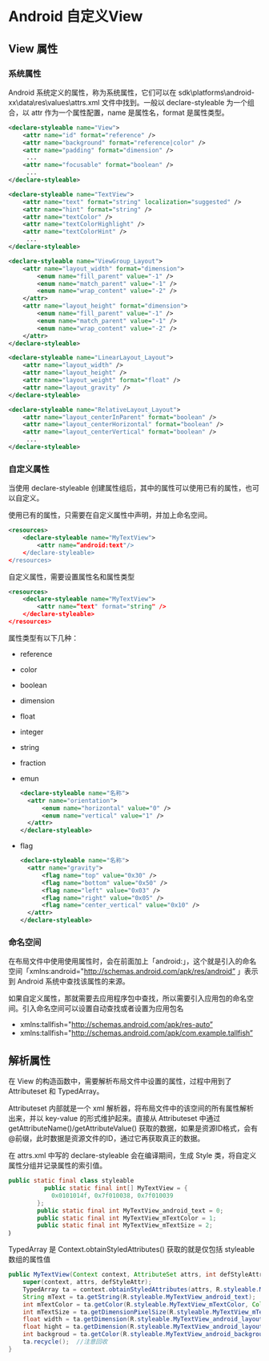 # Android 自定义View

## View 属性

### 系统属性

Android 系统定义的属性，称为系统属性，它们可以在 sdk\platforms\android-xx\data\res\values\attrs.xml 文件中找到。一般以 declare-styleable 为一个组合，以 attr 作为一个属性配置，name 是属性名，format 是属性类型。

```xml
<declare-styleable name="View">
    <attr name="id" format="reference" />
    <attr name="background" format="reference|color" />
    <attr name="padding" format="dimension" />
     ...
    <attr name="focusable" format="boolean" />
     ...
</declare-styleable>

<declare-styleable name="TextView">
    <attr name="text" format="string" localization="suggested" />
    <attr name="hint" format="string" />
    <attr name="textColor" />
    <attr name="textColorHighlight" />
    <attr name="textColorHint" />
     ...
</declare-styleable>

<declare-styleable name="ViewGroup_Layout">
    <attr name="layout_width" format="dimension">
        <enum name="fill_parent" value="-1" />
        <enum name="match_parent" value="-1" />
        <enum name="wrap_content" value="-2" />
    </attr>
    <attr name="layout_height" format="dimension">
        <enum name="fill_parent" value="-1" />
        <enum name="match_parent" value="-1" />
        <enum name="wrap_content" value="-2" />
    </attr>
</declare-styleable>

<declare-styleable name="LinearLayout_Layout">
    <attr name="layout_width" />
    <attr name="layout_height" />
    <attr name="layout_weight" format="float" />
    <attr name="layout_gravity" />
</declare-styleable>

<declare-styleable name="RelativeLayout_Layout">
    <attr name="layout_centerInParent" format="boolean" />
    <attr name="layout_centerHorizontal" format="boolean" />
    <attr name="layout_centerVertical" format="boolean" />
     ...
</declare-styleable>
```

### 自定义属性

当使用 declare-styleable 创建属性组后，其中的属性可以使用已有的属性，也可以自定义。

使用已有的属性，只需要在自定义属性中声明，并加上命名空间。

```xml
<resources>
    <declare-styleable name="MyTextView">
        <attr name=“android:text"/>
    </declare-styleable>
</resources>
```

自定义属性，需要设置属性名和属性类型

```xml
<resources>
    <declare-styleable name="MyTextView">
        <attr name=“text" format="string" />
    </declare-styleable>
</resources>
```

属性类型有以下几种：

- reference

- color

- boolean

- dimension

- float

- integer

- string

- fraction

- emun

  ```xml
  <declare-styleable name="名称"> 
  	<attr name="orientation"> 
  		<enum name="horizontal" value="0" />
  		<enum name="vertical" value="1" />
  	</attr>
  </declare-styleable>
  ```

- flag

  ```xml
  <declare-styleable name="名称"> 
  	<attr name="gravity"> 
  		<flag name="top" value="0x30" /> 
  		<flag name="bottom" value="0x50" />
  		<flag name="left" value="0x03" /> 
  		<flag name="right" value="0x05" /> 
  		<flag name="center_vertical" value="0x10" />
  	</attr>
  </declare-styleable>
  ```

### 命名空间

在布局文件中使用使用属性时，会在前面加上「android:」，这个就是引入的命名空间「xmlns:android="http://schemas.android.com/apk/res/android” 」表示到 Android 系统中查找该属性的来源。

如果自定义属性，那就需要去应用程序包中查找，所以需要引入应用包的命名空间。引入命名空间可以设置自动查找或者设置为应用包名

- xmlns:tallfish="http://schemas.android.com/apk/res-auto”
- xmlns:tallfish="http://schemas.android.com/apk/com.example.tallfish”

## 解析属性

在 View 的构造函数中，需要解析布局文件中设置的属性，过程中用到了 Attributeset 和 TypedArray。

Attributeset 内部就是一个 xml 解析器，将布局文件中的该空间的所有属性解析出来，并以 key-value 的形式维护起来。直接从 Attributeset 中通过 getAttributeName()/getAttributeValue() 获取的数据，如果是资源ID格式，会有@前缀，此时数据是资源文件的ID，通过它再获取真正的数据。

在 attrs.xml 中写的 declare-styleable 会在编译期间，生成 Style 类，将自定义属性分组并记录属性的索引值。

```java
public static final class styleable
          public static final int[] MyTextView = {
            0x0101014f, 0x7f010038, 0x7f010039
        };
        public static final int MyTextView_android_text = 0;
        public static final int MyTextView_mTextColor = 1;
        public static final int MyTextView_mTextSize = 2;
｝
```

TypedArray 是 Context.obtainStyledAttributes() 获取的就是仅包括 styleable 数组的属性值

```java
public MyTextView(Context context, AttributeSet attrs, int defStyleAttr) {
    super(context, attrs, defStyleAttr);
    TypedArray ta = context.obtainStyledAttributes(attrs, R.styleable.MyTextView);
    String mText = ta.getString(R.styleable.MyTextView_android_text);
    int mTextColor = ta.getColor(R.styleable.MyTextView_mTextColor, Color.BLACK);
    int mTextSize = ta.getDimensionPixelSize(R.styleable.MyTextView_mTextSize, 100);
    float width = ta.getDimension(R.styleable.MyTextView_android_layout_width, 0.0f);
    float hight = ta.getDimension(R.styleable.MyTextView_android_layout_height,0.0f);
    int backgroud = ta.getColor(R.styleable.MyTextView_android_background, Color.BLACK);
    ta.recycle();  //注意回收
}
```

